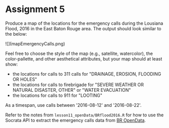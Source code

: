 # Assignment 5

Produce a map of the locations for the emergency calls during the Lousiana Flood, 2016 in the East Baton Rouge area. The output should look similar to the below: 

<div style="width:50%">![](mapEmergencyCalls.png)</div>

Feel free to choose the style of the map (e.g., satellite, watercolor), the color-pallette, and other aesthetical attributes, but your map should at least show:

- the locations for calls to 311 calls for "DRAINAGE, EROSION, FLOODING OR HOLES"
- the locations for calls to firebrigade for "SEVERE WEATHER OR NATURAL DISASTER, OTHER" or "WATER EVACUATION"  
- the locations for calls to 911 for "LOOTING"

As a timespan, use calls between '2016-08-12' and '2016-08-22'.

Refer to the notes from `lesson11_openData/BRflood2016.R` for how to use the Socrata API to extract the emergency calls data from [BR OpenData](https://data.brla.gov/).
 

